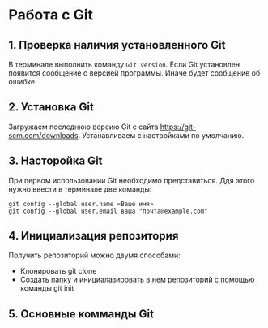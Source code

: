 # Работа с Git

## 1. Проверка наличия установленного Git
В терминале выполнить команду `Git version`.
Если Git установлен появится сообщение о версией программы. Иначе будет сообщение об ошибке.
## 2. Установка Git
Загружаем последнюю версию Git с сайта https://git-scm.com/downloads.
Устанавливаем с настройками по умолчанию.
## 3. Насторойка Git
При первом использовании Git необходимо представиться. Ддя этого нужно ввести в терминале две команды:
```
git config --global user.name «Ваше имя»
git config --global user.email ваша "почта@example.com"
```
## 4. Инициализация репозитория
Получить репозиторий можно двумя способами: 
* Клонировать git clone
* Создать папку и инициалазировать в нем репозиторий с помощью команды git init
## 5. Основные комманды Git
